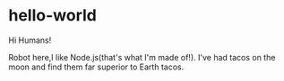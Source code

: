 # hello-world

Hi Humans!

Robot here,I like Node.js(that's what I'm made of!).
I've had tacos on the moon and find them far superior to Earth tacos.
